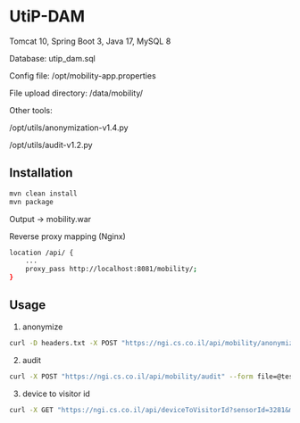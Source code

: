 # UtiP-DAM

Tomcat 10, Spring Boot 3, Java 17, MySQL 8

Database: utip_dam.sql

Config file: /opt/mobility-app.properties

File upload directory: /data/mobility/

Other tools: 

/opt/utils/anonymization-v1.4.py

/opt/utils/audit-v1.2.py

## Installation

```bash
mvn clean install
mvn package
```

Output -> mobility.war

Reverse proxy mapping (Nginx)

```bash
location /api/ {
    ...
    proxy_pass http://localhost:8081/mobility/;
}
```

## Usage

1. anonymize

```bash
curl -D headers.txt -X POST "https://ngi.cs.co.il/api/mobility/anonymize" --form file=@test.csv --form k=2
```

2. audit

```bash
curl -X POST "https://ngi.cs.co.il/api/mobility/audit" --form file=@test.csv --form k=2
```

3. device to visitor id

```bash
curl -X GET "https://ngi.cs.co.il/api/deviceToVisitorId?sensorId=3281&mac=4C:75:25:97:D1:FD"
```
